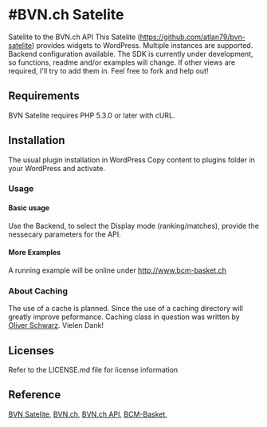 #BVN.ch Satelite
===============

Satelite to the BVN.ch API
This Satelite (https://github.com/atlan79/bvn-satelite) provides widgets to WordPress.
Multiple instances are supported.
Backend configuration available.
The SDK is currently under development, so functions, readme and/or examples will
change. If other views are required, I'll try to add them in. Feel free to fork and help out!


## Requirements

BVN Satelite requires PHP 5.3.0 or later with cURL.

## Installation

The usual plugin installation in WordPress
Copy content to plugins folder in your WordPress and activate.

### Usage

#### Basic usage 

Use the Backend, to select the Display mode (ranking/matches), provide the nessecary parameters for the API.

#### More Examples

A running example will be online under http://www.bcm-basket.ch


### About Caching
The use of a cache is planned. Since the use of a caching directory will greatly improve peformance.
Caching class in question was written by [Oliver Schwarz](https://github.com/oliverschwarz/). Vielen Dank!

## Licenses

Refer to the LICENSE.md file for license information

## Reference

[BVN Satelite](https://github.com/atlan79/bvn-satelite), 
[BVN.ch](http://www.bvn.ch/), 
[BVN.ch API](http://api.bvn.ch/vi/),
[BCM-Basket](http://www.bcm-basket.ch/),
